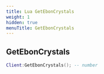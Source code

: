 ```yaml
---
title: Lua GetEbonCrystals
weight: 1
hidden: true
menuTitle: GetEbonCrystals
---
```

## GetEbonCrystals
```lua
Client:GetEbonCrystals(); -- number
```